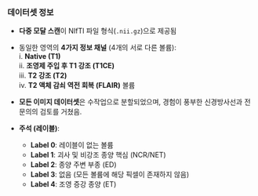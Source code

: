 ### 데이터셋 정보  

- **다중 모달 스캔**이 NIfTI 파일 형식(`.nii.gz`)으로 제공됨  
- 동일한 영역의 **4가지 정보 채널** (4개의 서로 다른 볼륨):  
  i. **Native (T1)**  
  ii. **조영제 주입 후 T1 강조 (T1CE)**  
  iii. **T2 강조 (T2)**  
  iv. **T2 액체 감쇠 역전 회복 (FLAIR)** 볼륨  

- **모든 이미지 데이터셋**은 수작업으로 분할되었으며, 경험이 풍부한 신경방사선과 전문의의 검토를 거쳤음.  

- **주석 (레이블)**:  
  - **Label 0**: 레이블이 없는 볼륨  
  - **Label 1**: 괴사 및 비강조 종양 핵심 (NCR/NET)  
  - **Label 2**: 종양 주변 부종 (ED)  
  - **Label 3**: 없음 (모든 볼륨에 해당 픽셀이 존재하지 않음)  
  - **Label 4**: 조영 증강 종양 (ET)  
